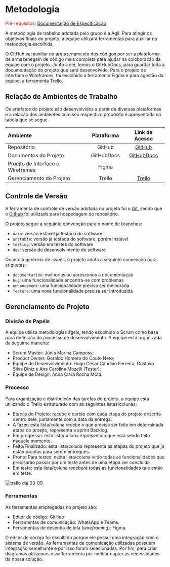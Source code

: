 
# Metodologia

<span style="color:red">Pré-requisitos: <a href="2-Especificação do Projeto.md"> Documentação de Especificação</a></span>

A metodologia de trabalho adotada pelo grupo é a Ágil. Para atingir os objetivos finais do projeto, a equipe utilizará ferramentas para auxiliar na metodologia escolhida.

O GitHub vai auxiliar no armazenamento dos códigos por ser a plataforma de armazenegem de código mais completa para ajudar na coloboração da equipe com o projeto. Junto a ele, temos o GitHubDocs, para guardar toda a documentação do projeto que será desenvolvido. Para o projeto de Interface e Wireframes, foi escolhido a ferramenta Figma e para agestão da equipe, a ferramenta Trello.

## Relação de Ambientes de Trabalho

Os artefatos do projeto são desenvolvidos a partir de diversas plataformas e a relação dos ambientes com seu respectivo propósito é apresentada na tabela que se segue

Ambiente|Plataforma|Link de Acesso
|:--------|:-----------:|:---------------:|
|Repositório|GitHub|[GitHub](https://github.com/ICEI-PUC-Minas-PMV-ADS/pmv-ads-2023-2-e3-proj-mov-t3-time2-app) |
|Documentos do Projeto|GitHubDocs| [GitHubDocs](https://github.com/ICEI-PUC-Minas-PMV-ADS/pmv-ads-2023-2-e3-proj-mov-t3-time2-app/tree/main/docs) |
|Proejto de Interface e Wireframes| Figma|   |
|Gerenciamento do Projeto|Trello| [Trello](https://trello.com/b/vNUtJv4M/projeto-2-semestre-2023-puc) |

## Controle de Versão

A ferramenta de controle de versão adotada no projeto foi o
[Git](https://git-scm.com/), sendo que o [Github](https://github.com)
foi utilizado para hospedagem do repositório.

O projeto segue a seguinte convenção para o nome de branches:

- `main`: versão estável já testada do software
- `unstable`: versão já testada do software, porém instável
- `testing`: versão em testes do software
- `dev`: versão de desenvolvimento do software

Quanto à gerência de issues, o projeto adota a seguinte convenção para
etiquetas:

- `documentation`: melhorias ou acréscimos à documentação
- `bug`: uma funcionalidade encontra-se com problemas
- `enhancement`: uma funcionalidade precisa ser melhorada
- `feature`: uma nova funcionalidade precisa ser introduzida

## Gerenciamento de Projeto

### Divisão de Papéis

A equipe utiliza metodologias ágeis, tendo escolhido o Scrum como base para definição do processo de desenvolvimento. A equipe está organizada da seguinte maneira:

- Scrum Master: Júnia Marina Camposs;
- Product Owner: Geraldo Homero do Couto Neto;
- Equipe de Desenvolvimento: Hugo César Candian Ferreira, Gustavo Silva Diniz e Ana Carolina Mozelli (Tester);
- Equipe de Design: Anna Clara Rocha Mota.

### Processo

Para organização e distribuição das tarefas do projeto, a equipe está utilizando o Trello estruturado com as seguintes listas/colunas: 

- Etapas do Projeto: recebe o cartão com cada etapa do projeto descrita dentro dele, juntamente com a data da entrega.
- A fazer: esta lista/coluna recebe o que precisa ser feito em determinada etapa do proejto, representa a sprint Backlog.
- Em progresso: esta lista/coluna representa o que está sendo feito naquele momento.
- Feito/Finalizado: esta lista/coluna representa as etapas do projeto que já estão prontas para serem entregues.
- Pronto Para testes: nesta lista/coluna virão todas as funcionalidades que precisarão passar por um teste antes de uma etapa ser concluida.
- Em teste: esta lista/coluna receberá todas as funcionalidades que estão em teste.

![trello dia 03-09](https://github.com/ICEI-PUC-Minas-PMV-ADS/pmv-ads-2023-2-e3-proj-mov-t3-time2-app/assets/113808083/b25ab9a6-2f75-4711-bac9-819ea8178418)

### Ferramentas

As ferramentas empregadas no projeto são:

- Editor de código: GitHub
- Ferramentas de comunicação: WhatsApp e Teams.
- Ferramentas de desenho de tela (_wireframing_): Figma.

O editor de código foi escolhido porque ele possui uma integração com o sistema de versão. As ferramentas de comunicação utilizadas possuem integração semelhante e por isso foram selecionadas. Por fim, para criar diagramas utilizamos essa ferramenta por melhor captar as necessidades da nossa solução.


